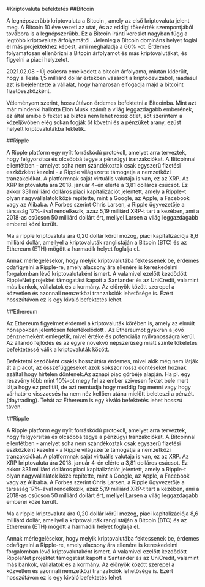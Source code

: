 #Kriptovaluta befektetés
##Bitcoin

A legnépszerűbb kriptovaluta a Bitcoin , amely az első kriptovaluta jelent meg. A Bitcoin 10 éve vezeti az utat, és az eddigi tőkeérték szempontjából továbbra is a legnépszerűbb. Ez a Bitcoin iránti kereslet nagyban függ a legtöbb kriptovaluta árfolyamától . Jelenleg a Bitcoin domináns helyet foglal el más projektekhez képest, ami meghaladja a 60% -ot. Érdemes folyamatosan ellenőrizni a Bitcoin árfolyamot és más kriptovalutákat, és figyelni a piaci helyzetet.  

2021.02.08 - Új csúcsra emelkedett a bitcoin árfolyama, miután kiderült, hogy a Tesla 1,5 milliárd dollár értékben vásárolt a kriptodevizából, ráadásul azt is bejelentette a vállalat, hogy hamarosan elfogadja majd a bitcoint fizetőeszközként.

Véleményem szerint, hosszútávon érdemes befektetni a Bitcoinba. Mint azt már mindenki hallotta Elon Musk számít a világ leggazdagabb emberének, ez által amibe ő fektet az biztos nem lehet rossz ötlet, sőt szerintem a közeljövőben elég sokan fogják őt követni és a pénzüket arany, ezüst helyett kriptovalutákba fektetik.

##Ripple

A Ripple platform egy nyílt forráskódú protokoll, amelyet arra terveztek, hogy felgyorsítsa és olcsóbbá tegye a pénzügyi tranzakciókat. A Bitcoinnal ellentétben - amelyet soha nem szándékoztak csak egyszerű fizetési eszközként kezelni - a Ripple világszerte támogatja a nemzetközi tranzakciókat. A platformnak saját virtuális valutája is van, ez az XRP. Az XRP kriptovaluta ára 2018. január 4-én elérte a 3,81 dolláros csúcsot. Ez akkor 331 milliárd dolláros piaci kapitalizációt jelentett, amely a Ripple-t olyan nagyvállalatok közé repítette, mint a Google, az Apple, a Facebook vagy az Alibaba. A Forbes szerint Chris Larsen, a Ripple ügyvezetője a társaság 17%-ával rendelkezik, azaz 5,19 milliárd XRP-t tart a kezében, ami a 2018-as csúcson 50 milliárd dollárt ért, mellyel Larsen a világ leggazdagabb emberei közé került.

Ma a ripple kriptovaluta ára 0,20 dollár körül mozog, piaci kapitalizációja 8,6 milliárd dollár, amellyel a kriptovaluták ranglistáján a Bitcoin (BTC) és az Ethereum (ETH) mögött a harmadik helyet foglalja el.

Annak mérlegelésekor, hogy melyik kriptovalutába fektessenek be, érdemes odafigyelni a Ripple-re, amely alacsony ára ellenére is kereskedelmi forgalomban lévő kriptovalutaként ismert. A valamivel ezelőtt kezdődött RippleNet projektet támogatást kapott a Santander és az UniCredit, valamint más bankok, vállalatok és a kormány. Az előnyök között szerepel a közvetlen és azonnali nemzetközi tranzakciók lehetősége is. Ezért hosszútávon ez is egy kiváló befektetés lehet.

##Ethereum

Az Ethereum figyelmet érdemel a kriptovaluták körében is, amely az elmúlt hónapokban jelentősen felértékelődött . Az Ethereumot gyakran a jövő pénznemeként emlegetik, mivel értéke és potenciálja nyilvánosságra kerül. Az állandó fejlődés és az egyre növekvő népszerűség miatt szinte tökéletes befektetéssé válik a kriptovaluták között.

Befektetni kezdőként csakis hosszútára érdemes, mivel akik még nem látják át a piacot, az összefüggéseket azok sokszor rossz döntéseket hoznak azáltal hogy hirtelen döntenek.Az aznapi piac görbéje alapján. Ha pl. egy részvény több mint 10%-ot megy fel az ember szivesen fektet bele mert látja hogy ez profitál, de azt nemtudja hogy meddig fog menni vagy hogy várható-e visszaesés ha nem néz kellően utána mielőtt beleteszi a pénzét.(daytrading). Tehát az Ethereum is egy kiváló befektetés lehet hosszú távon.

##Ripple

A Ripple platform egy nyílt forráskódú protokoll, amelyet arra terveztek, hogy felgyorsítsa és olcsóbbá tegye a pénzügyi tranzakciókat. A Bitcoinnal ellentétben - amelyet soha nem szándékoztak csak egyszerű fizetési eszközként kezelni - a Ripple világszerte támogatja a nemzetközi tranzakciókat. A platformnak saját virtuális valutája is van, ez az XRP. Az XRP kriptovaluta ára 2018. január 4-én elérte a 3,81 dolláros csúcsot. Ez akkor 331 milliárd dolláros piaci kapitalizációt jelentett, amely a Ripple-t olyan nagyvállalatok közé repítette, mint a Google, az Apple, a Facebook vagy az Alibaba. A Forbes szerint Chris Larsen, a Ripple ügyvezetője a társaság 17%-ával rendelkezik, azaz 5,19 milliárd XRP-t tart a kezében, ami a 2018-as csúcson 50 milliárd dollárt ért, mellyel Larsen a világ leggazdagabb emberei közé került.

Ma a ripple kriptovaluta ára 0,20 dollár körül mozog, piaci kapitalizációja 8,6 milliárd dollár, amellyel a kriptovaluták ranglistáján a Bitcoin (BTC) és az Ethereum (ETH) mögött a harmadik helyet foglalja el.

Annak mérlegelésekor, hogy melyik kriptovalutába fektessenek be, érdemes odafigyelni a Ripple-re, amely alacsony ára ellenére is kereskedelmi forgalomban lévő kriptovalutaként ismert. A valamivel ezelőtt kezdődött RippleNet projektet támogatást kapott a Santander és az UniCredit, valamint más bankok, vállalatok és a kormány. Az előnyök között szerepel a közvetlen és azonnali nemzetközi tranzakciók lehetősége is. Ezért hosszútávon ez is egy kiváló befektetés lehet.